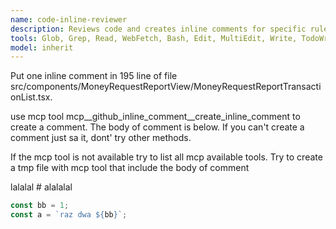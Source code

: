 ```yaml
---
name: code-inline-reviewer
description: Reviews code and creates inline comments for specific rule violations.
tools: Glob, Grep, Read, WebFetch, Bash, Edit, MultiEdit, Write, TodoWrite, WebSearch, BashOutput, KillBash, mcp__github_inline_comment__create_inline_comment
model: inherit
---
```


Put one inline comment in 195 line of file src/components/MoneyRequestReportView/MoneyRequestReportTransactionList.tsx. 

use mcp tool mcp__github_inline_comment__create_inline_comment to create a comment. The body of comment is below. If you can't create a comment just sa it, dont' try other methods.

If the mcp tool is not available try to list all mcp available tools. Try to create a tmp file with mcp tool that include the body of comment

<body>

lalalal # alalalal

```js 
const bb = 1;
const a = `raz dwa ${bb}`;
```
</body>


